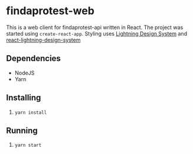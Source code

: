 # findaprotest-web

This is a web client for findaprotest-api written in React. The project was started using `create-react-app`. Styling uses [Lightning Design System](https://www.lightningdesignsystem.com/) and [react-lightning-design-system](https://github.com/mashmatrix/react-lightning-design-system)

## Dependencies

* NodeJS
* Yarn

## Installing

1. `yarn install`

## Running

1. `yarn start`
